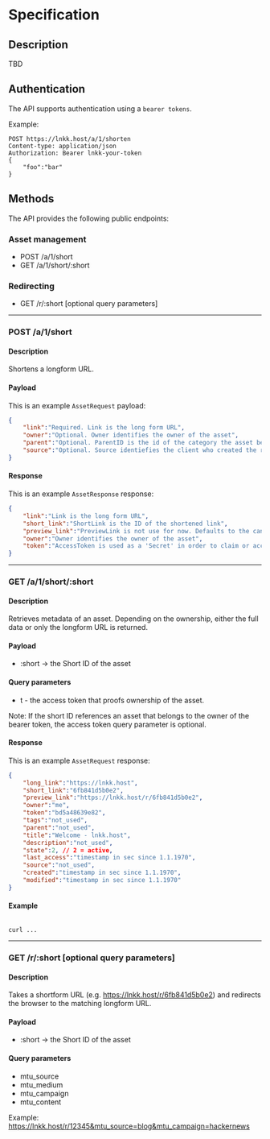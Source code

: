 # Specification

## Description

TBD

## Authentication

The API supports authentication using a `bearer tokens`.

Example:

```
POST https://lnkk.host/a/1/shorten
Content-type: application/json
Authorization: Bearer lnkk-your-token
{
    "foo":"bar"
}
```


## Methods

The API provides the following public endpoints:

### Asset management

* POST /a/1/short
* GET /a/1/short/:short

### Redirecting

* GET /r/:short [optional query parameters]

---

### POST /a/1/short

#### Description

Shortens a longform URL.

#### Payload

This is an example `AssetRequest` payload:

```json
{
    "link":"Required. Link is the long form URL",
    "owner":"Optional. Owner identifies the owner of the asset",
    "parent":"Optional. ParentID is the id of the category the asset belongs to",
    "source":"Optional. Source identiefies the client who created the request",
}
```

#### Response

This is an example `AssetResponse` response:

```json
{
    "link":"Link is the long form URL",
    "short_link":"ShortLink is the ID of the shortened link",
    "preview_link":"PreviewLink is not use for now. Defaults to the canonical short link for now",
    "owner":"Owner identifies the owner of the asset",
    "token":"AccessToken is used as a 'Secret' in order to claim or access the asset",
}
```

---

### GET /a/1/short/:short

#### Description

Retrieves metadata of an asset. Depending on the ownership, either the full data or only the longform URL is returned.

#### Payload

* :short -> the Short ID of the asset

#### Query parameters

* t - the access token that proofs ownership of the asset. 

Note: If the short ID references an asset that belongs to the owner of the bearer token, the access token query parameter is optional.

#### Response

This is an example `AssetRequest` response:

```json
{
    "long_link":"https://lnkk.host",
    "short_link":"6fb841d5b0e2",
    "preview_link":"https://lnkk.host/r/6fb841d5b0e2",
    "owner":"me",
    "token":"bd5a48639e82",
    "tags":"not_used",
    "parent":"not_used",
    "title":"Welcome - lnkk.host",
    "description":"not_used",
    "state":2, // 2 = active, 
    "last_access":"timestamp in sec since 1.1.1970",
    "source":"not_used",
    "created":"timestamp in sec since 1.1.1970",
    "modified":"timestamp in sec since 1.1.1970"
}
```

#### Example

```shell

curl ...

```

---

### GET /r/:short [optional query parameters]

#### Description

Takes a shortform URL (e.g. https://lnkk.host/r/6fb841d5b0e2) and redirects the browser to the matching longform URL.

#### Payload

* :short -> the Short ID of the asset

#### Query parameters

* mtu_source
* mtu_medium
* mtu_campaign
* mtu_content

Example: https://lnkk.host/r/12345&mtu_source=blog&mtu_campaign=hackernews
